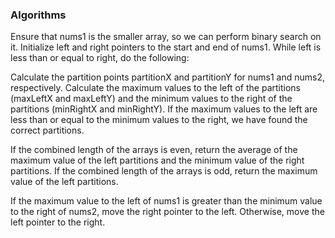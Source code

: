 ### Algorithms

Ensure that nums1 is the smaller array, so we can perform binary search on it.
Initialize left and right pointers to the start and end of nums1.
While left is less than or equal to right, do the following:

Calculate the partition points partitionX and partitionY for nums1 and nums2, respectively.
Calculate the maximum values to the left of the partitions (maxLeftX and maxLeftY) and the minimum values to the right of the partitions (minRightX and minRightY).
If the maximum values to the left are less than or equal to the minimum values to the right, we have found the correct partitions.

If the combined length of the arrays is even, return the average of the maximum value of the left partitions and the minimum value of the right partitions.
If the combined length of the arrays is odd, return the maximum value of the left partitions.


If the maximum value to the left of nums1 is greater than the minimum value to the right of nums2, move the right pointer to the left.
Otherwise, move the left pointer to the right.